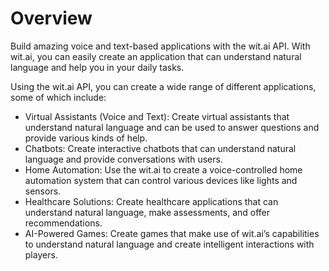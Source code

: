 # Overview

Build amazing voice and text-based applications with the wit.ai API. With
wit.ai, you can easily create an application that can understand natural
language and help you in your daily tasks.

Using the wit.ai API, you can create a wide range of different applications,
some of which include:

- Virtual Assistants (Voice and Text): Create virtual assistants that
  understand natural language and can be used to answer questions and provide
  various kinds of help.
- Chatbots: Create interactive chatbots that can understand natural language
  and provide conversations with users.
- Home Automation: Use the wit.ai to create a voice-controlled home automation
  system that can control various devices like lights and sensors.
- Healthcare Solutions: Create healthcare applications that can understand
  natural language, make assessments, and offer recommendations.
- AI-Powered Games: Create games that make use of wit.ai’s capabilities to
  understand natural language and create intelligent interactions with players.
